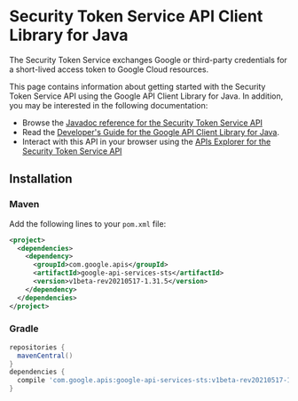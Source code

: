 # Security Token Service API Client Library for Java

The Security Token Service exchanges Google or third-party credentials for a short-lived access token to Google Cloud resources.

This page contains information about getting started with the Security Token Service API
using the Google API Client Library for Java. In addition, you may be interested
in the following documentation:

* Browse the [Javadoc reference for the Security Token Service API][javadoc]
* Read the [Developer's Guide for the Google API Client Library for Java][google-api-client].
* Interact with this API in your browser using the [APIs Explorer for the Security Token Service API][api-explorer]

## Installation

### Maven

Add the following lines to your `pom.xml` file:

```xml
<project>
  <dependencies>
    <dependency>
      <groupId>com.google.apis</groupId>
      <artifactId>google-api-services-sts</artifactId>
      <version>v1beta-rev20210517-1.31.5</version>
    </dependency>
  </dependencies>
</project>
```

### Gradle

```gradle
repositories {
  mavenCentral()
}
dependencies {
  compile 'com.google.apis:google-api-services-sts:v1beta-rev20210517-1.31.5'
}
```

[javadoc]: https://googleapis.dev/java/google-api-services-sts/latest/index.html
[google-api-client]: https://github.com/googleapis/google-api-java-client/
[api-explorer]: https://developers.google.com/apis-explorer/#p/sts/v1/
